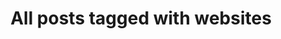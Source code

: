 ---
layout: tag
title: "All posts tagged with websites"
permalink: /weblog/tags/websites/
taxonomy: websites
---